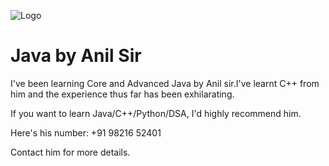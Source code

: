 
![Logo](https://logos-world.net/wp-content/uploads/2022/07/Java-Logo.png)


# Java by Anil Sir

I've been learning Core and Advanced Java by Anil sir.I've learnt C++ from him and the experience thus far has been exhilarating.

If you want to learn Java/C++/Python/DSA, I'd highly recommend him. 

Here's his number: +91 98216 52401

Contact him for more details.
